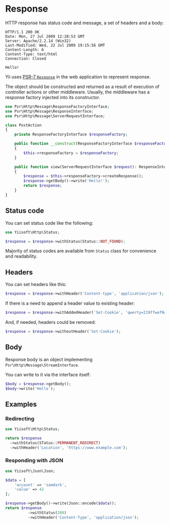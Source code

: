 # Response

HTTP response has status code and message, a set of headers and a body: 

```
HTTP/1.1 200 OK
Date: Mon, 27 Jul 2009 12:28:53 GMT
Server: Apache/2.2.14 (Win32)
Last-Modified: Wed, 22 Jul 2009 19:15:56 GMT
Content-Length: 6 
Content-Type: text/html
Connection: Closed

Hello!
```

Yii uses [PSR-7 `Response`](https://www.php-fig.org/psr/psr-7/) in the web application to represent response.

The object should be constructed and returned as a result of execution of controller actions or other middleware.
Usually, the middleware has a response factory injected into its constructor.

```php
use Psr\Http\Message\ResponseFactoryInterface;
use Psr\Http\Message\ResponseInterface;
use Psr\Http\Message\ServerRequestInterface;

class PostAction
{
    private ResponseFactoryInterface $responseFactory;

    public function __construct(ResponseFactoryInterface $responseFactory)
    {
        $this->responseFactory = $responseFactory;
    }

    public function view(ServerRequestInterface $request): ResponseInterface
    {
        $response = $this->responseFactory->createResponse();
        $response->getBody()->write('Hello!');
        return $response;
    }
}
```

## Status code

You can set status code like the following:

```php
use Yiisoft\Http\Status;

$response = $response->withStatus(Status::NOT_FOUND);
```

Majority of status codes are available from `Status` class for convenience and readability.

## Headers

You can set headers like this:

```php
$response = $response->withHeader('Content-type', 'application/json');
```

If there is a need to append a header value to existing header:

```php
$response = $response->withAddedHeader('Set-Cookie', 'qwerty=219ffwef9w0f; Domain=somecompany.co.uk; Path=/; Expires=Wed, 30 Aug 2019 00:00:00 GMT');
```

And, if needed, headers could be removed:

```php
$response = $response->withoutHeader('Set-Cookie');
```

## Body

Response body is an object implementing `Psr\Http\Message\StreamInterface`.

You can write to it via the interface itself: 

```php
$body = $response->getBody();
$body->write('Hello');
```


## Examples

### Redirecting

```php
use Yiisoft\Http\Status;

return $response
  ->withStatus(STatus::PERMANENT_REDIRECT)
  ->withHeader('Location', 'https://www.example.com');  
```

### Responding with JSON

```php
use Yiisoft\Json\Json;

$data = [
    'account' => 'samdark',
    'value' => 42
];

$response->getBody()->write(Json::encode($data));
return $response
          ->withStatus(200)
          ->withHeader('Content-Type', 'application/json');
``` 

